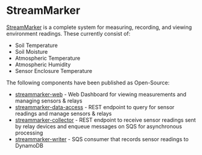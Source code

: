 # StreamMarker

[StreamMarker](https://www.streammarker.com/) is a complete system for measuring, recording, and viewing environment readings. These currently consist of:
 * Soil Temperature
 * Soil Moisture
 * Atmospheric Temperature
 * Atmospheric Humidity
 * Sensor Enclosure Temperature

The following components have been published as Open-Source:
 * [streammarker-web](https://github.com/skidder/streammarker-web) - Web Dashboard for viewing measurements and managing sensors & relays
 * [streammarker-data-access](https://github.com/skidder/streammarker-data-access) - REST endpoint to query for sensor readings and manage sensors & relays
 * [streammarker-collector](https://github.com/skidder/streammarker-collector) - REST endpoint to receive sensor readings sent by relay devices and enqueue messages on SQS for asynchronous processing
 * [streammarker-writer](https://github.com/skidder/streammarker-writer) - SQS consumer that records sensor readings to DynamoDB
